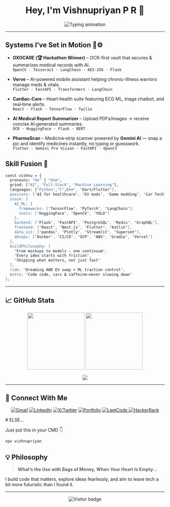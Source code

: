 <!-- ████████████████████████████████████████████████████████████ -->
<!-- 🤖 WELCOME TO MY GITHUB PROFILE README (auto-generated)     -->
<!-- ████████████████████████████████████████████████████████████ -->

<!-- Vishnupriyan P R's GitHub Profile README -->

<h1 align="center">Hey, I'm Vishnupriyan P R 👋</h1>

<p align="center">
  <img src="https://readme-typing-svg.demolab.com?font=JetBrains+Mono&size=22&pause=1000&color=36BCF7&center=true&vCenter=true&width=850&lines=AI+Engineer+%7C+Tech+Builder+%7C+Gamer+%7C+Car+Nerd;Code%2C+cars%2C+and+caffeine+kept+me+going.+I+just+never+slowed+down;Building+Bold+Projects+With+Purpose.;Turning+AI+Concepts+Into+Impact.;Fueled+by+Curiosity+%2B+Code+%2B+Clean+Designs" alt="Typing animation" />
</p>



---

## Systems I’ve Set in Motion 🚀⚙️ 

- **OXOCARE (🏆 Hackathon Winner)** – OCR-first vault that secures & summarizes medical records with AI.  
  `OpenCV · Tesseract · LangChain · AES-256 · Flask`
  
- **Verve** – AI-powered mobile assistant helping chronic-illness warriors manage meds & vitals.  
  `Flutter · FastAPI · Transformers · LangChain`

- **Cardiac‑Care** – Heart‑health suite featuring ECG ML, triage chatbot, and real‑time alerts.  
  `React · Flask · TensorFlow · Twilio`

- **AI Medical Report Summarizer** – Upload PDFs/images → receive concise AI‑generated summaries.  
  `OCR · HuggingFace · Flask · BERT`

- **PharmaScan** –  Medicine‑strip scanner powered by **Gemini AI** — snap a pic and identify medicines instantly, no typing or guesswork.  
  `Flutter · Gemini Pro Vision · FastAPI · OpenCV`


<p></p>
<p></p>


##  Skill Fusion 🧠

```bash
const vishnu = {
  pronouns: "He" | "Him",
  grind: ["AI", "Full‑Stack", "Machine Learning"],
  languages: ["Python","C",C++", "Dart/Flutter"],
  passions: ["AI for healthcare", "EV mods", "Game modding", "Car Tech"],
  stack: {
    AI_ML: {
      frameworks: ["TensorFlow", "PyTorch", "LangChain"],
      tools: ["HuggingFace", "OpenCV", "YOLO"]
    },
    backend: ["Flask", "FastAPI", "PostgreSQL", "Redis", "GraphQL"],
    frontend: ["React", "Next.js", "Flutter", "Kotlin"],
    data_viz: ["pandas", "Plotly", "Streamlit", "Superset"],
    devops: ["Docker", "CI/CD", "GCP", "AWS", "Gradio", "Vercel"]
  },
  buildPhilosophy: [
    "From mockups to models — one continuum",
    "Every idea starts with friction",
    "Shipping what matters, not just fast"
  ],
  ride: "Dreaming AWD EV swap + ML traction control",
  motto: "Code code, cars & caffeine—never slowing down"
};

```
<p></p>
<p></p>




---



## 📈 GitHub Stats

<p align="center">
  <img src="https://github-readme-stats.vercel.app/api?username=vishnupriyanpr183207&show_icons=true&theme=radical&count_private=true" height="180" />
  <img src="https://streak-stats.demolab.com?user=vishnupriyanpr183207&theme=radical&hide_border=true" height="180" />

  

</p>

<p align="center">
  <img src="https://github-readme-stats.vercel.app/api/top-langs/?username=vishnupriyanpr183207&layout=compact&theme=radical&langs_count=10" />

  

</p>

<p></p>



---

## 🤝 Connect With Me

<p align="center">
  <a href="mailto:priyanv@gmail.com"><img src="https://img.shields.io/badge/Gmail-D14836?style=for-the-badge&logo=gmail&logoColor=white" alt="Gmail" /></a>
  <a href="https://www.linkedin.com/in/vishnupriyan-p-r"><img src="https://img.shields.io/badge/LinkedIn-0077B5?style=for-the-badge&logo=linkedin&logoColor=white" alt="LinkedIn" /></a>
  <a href="https://twitter.com/vishnupriyanpr"><img src="https://img.shields.io/badge/X-000000?style=for-the-badge&logo=twitter&logoColor=white" alt="X/Twitter" /></a>
  <a href="https://vishnupriyan.dev"><img src="https://img.shields.io/badge/Portfolio-Coming_Soon-black?style=for-the-badge&logo=vercel" alt="Portfolio" /></a>

  <a href="https://leetcode.com/u/jTixpIbM2z/">
    <img src="https://img.shields.io/badge/LeetCode-FFA116?style=for-the-badge&logo=leetcode&logoColor=white" alt="LeetCode" />
  </a>
  <a href="https://www.hackerrank.com/vishnupriyan_pr2">
    <img src="https://img.shields.io/badge/HackerRank-2EC866?style=for-the-badge&logo=HackerRank&logoColor=white" alt="HackerRank" />
  </a>

</p>
# ELSE...

Just put this in your CMD 👇
```bash
npx vishnupriyan
```
<p></p>
<p></p>


## 💡 Philosophy

> **What’s the Use with Bags of Money, When Your Heart Is Empty...**

I build code that matters, explore ideas fearlessly, and aim to leave tech a bit more futuristic than I found it.

---

<!-- Banner placeholder -->
<!-- ![Banner](link-to-your-banner.png) -->

<p align="center">
  <img src="https://visitor-badge.laobi.icu/badge?page_id=vishnupriyanpr183207.readme" alt="Visitor badge"/>

  

</p>
